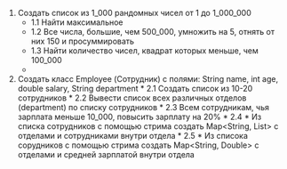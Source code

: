 1. Создать список из 1_000 рандомных чисел от 1 до 1_000_000
    * 1.1 Найти максимальное
    * 1.2 Все числа, большие, чем 500_000, умножить на 5, отнять от них 150 и просуммировать
    * 1.3 Найти количество чисел, квадрат которых меньше, чем 100_000
    *
  2. Создать класс Employee (Сотрудник) с полями: String name, int age, double salary, String department
    * 2.1 Создать список из 10-20 сотрудников
    * 2.2 Вывести список всех различных отделов (department) по списку сотрудников
    * 2.3 Всем сотрудникам, чья зарплата меньше 10_000, повысить зарплату на 20%
    * 2.4 * Из списка сотрудников с помощью стрима создать Map<String, List<Employee>> с отделами и сотрудниками внутри отдела
    * 2.5 * Из списока сорудников с помощью стрима создать Map<String, Double> с отделами и средней зарплатой внутри отдела